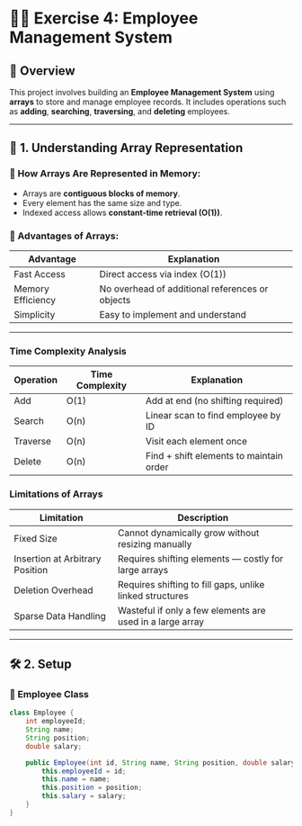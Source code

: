 # 🧑‍💼 Exercise 4: Employee Management System

## 🚀 Overview

This project involves building an **Employee Management System** using **arrays** to store and manage employee records. It includes operations such as **adding**, **searching**, **traversing**, and **deleting** employees.

---

## 📘 1. Understanding Array Representation

### 🔹 How Arrays Are Represented in Memory:

- Arrays are **contiguous blocks of memory**.
- Every element has the same size and type.
- Indexed access allows **constant-time retrieval (O(1))**.

### 🔹 Advantages of Arrays:

| Advantage              | Explanation                                       |
|------------------------|---------------------------------------------------|
| Fast Access            | Direct access via index (O(1))                    |
| Memory Efficiency      | No overhead of additional references or objects   |
| Simplicity             | Easy to implement and understand                  |

---
### Time Complexity Analysis

| Operation | Time Complexity | Explanation                             |
| --------- | --------------- | --------------------------------------- |
| Add       | O(1)            | Add at end (no shifting required)       |
| Search    | O(n)            | Linear scan to find employee by ID      |
| Traverse  | O(n)            | Visit each element once                 |
| Delete    | O(n)            | Find + shift elements to maintain order |

### Limitations of Arrays

| Limitation                      | Description                                               |
| ------------------------------- | --------------------------------------------------------- |
| Fixed Size                      | Cannot dynamically grow without resizing manually         |
| Insertion at Arbitrary Position | Requires shifting elements — costly for large arrays      |
| Deletion Overhead               | Requires shifting to fill gaps, unlike linked structures  |
| Sparse Data Handling            | Wasteful if only a few elements are used in a large array |

---

## 🛠️ 2. Setup

### 🔹 Employee Class
```java
class Employee {
    int employeeId;
    String name;
    String position;
    double salary;

    public Employee(int id, String name, String position, double salary) {
        this.employeeId = id;
        this.name = name;
        this.position = position;
        this.salary = salary;
    }
}
